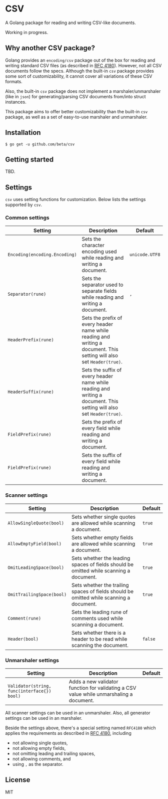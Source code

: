 # CSV

A Golang package for reading and writing CSV-like documents.

Working in progress.

## Why another CSV package?

Golang provides an `encoding/csv` package out of the box for reading and writing standard CSV files (as described in [RFC 4180](https://tools.ietf.org/html/rfc4180)). However, not all CSV documents follow the specs. Although the built-in `csv` package provides some sort of customizability, it cannot cover all variations of these CSV formats.

Also, the built-in `csv` package does not implement a marshaler/unmarshaler (like in `json`) for generating/parsing CSV documents from/into struct instances.

This package aims to offer better customizability than the built-in `csv` package, as well as a set of easy-to-use marshaler and unmarshaler.

## Installation

`$ go get -u github.com/beta/csv`

## Getting started

TBD.

## Settings

`csv` uses setting functions for customization. Below lists the settings supported by `csv`.

### Common settings

| Setting                       | Description                                                                                                           | Default        |
| ----------------------------- | --------------------------------------------------------------------------------------------------------------------- | -------------- |
| `Encoding(encoding.Encoding)` | Sets the character encoding used while reading and writing a document.                                                | `unicode.UTF8` |
| `Separator(rune)`             | Sets the separator used to separate fields while reading and writing a document.                                      | `,`            |
| `HeaderPrefix(rune)`          | Sets the prefix of every header name while reading and writing a document. This setting will also set `Header(true)`. |                |
| `HeaderSuffix(rune)`          | Sets the suffix of every header name while reading and writing a document. This setting will also set `Header(true)`. |                |
| `FieldPrefix(rune)`           | Sets the prefix of every field while reading and writing a document.                                                  |                |
| `FieldPrefix(rune)`           | Sets the suffix of every field while reading and writing a document.                                                  |                |

### Scanner settings

| Setting                   | Description                                                                             | Default |
| ------------------------- | --------------------------------------------------------------------------------------- | ------- |
| `AllowSingleQuote(bool)`  | Sets whether single quotes are allowed while scanning a document.                       | `true`  |
| `AllowEmptyField(bool)`   | Sets whether empty fields are allowed while scanning a document.                        | `true`  |
| `OmitLeadingSpace(bool)`  | Sets whether the leading spaces of fields should be omitted while scanning a document.  | `true`  |
| `OmitTrailingSpace(bool)` | Sets whether the trailing spaces of fields should be omitted while scanning a document. | `true`  |
| `Comment(rune)`           | Sets the leading rune of comments used while scanning a document.                       |         |
| `Header(bool)`            | Sets whether there is a header to be read while scanning the document.                  | `false` |

### Unmarshaler settings

| Setting                                     | Description                                                                             | Default |
| ------------------------------------------- | --------------------------------------------------------------------------------------- | ------- |
| `Validator(string, func(interface{}) bool)` | Adds a new validator function for validating a CSV value while unmarshaling a document. |         |

All scanner settings can be used in an unmarshaler. Also, all generator settings can be used in an marshaler.

Beside the settings above, there's a special setting named `RFC4180` which applies the requirements as described in [RFC 4180](https://tools.ietf.org/html/rfc4180), including

- not allowing single quotes,
- not allowing empty fields,
- not omitting leading and trailing spaces,
- not allowing comments, and
- using `,` as the separator.

## License

MIT